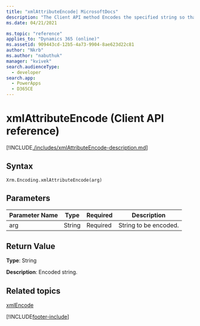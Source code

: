 ```yaml
---
title: "xmlAttributeEncode| MicrosoftDocs"
description: "The Client API method Encodes the specified string so that it can be used in an XML."
ms.date: 04/21/2021

ms.topic: "reference"
applies_to: "Dynamics 365 (online)"
ms.assetid: 909443cd-12b5-4a73-9904-8ae623d22c81
author: "Nkrb"
ms.author: "nabuthuk"
manager: "kvivek"
search.audienceType: 
  - developer
search.app: 
  - PowerApps
  - D365CE
---
```

# xmlAttributeEncode (Client API reference)



[!INCLUDE[./includes/xmlAttributeEncode-description.md](./includes/xmlAttributeEncode-description.md)] 

## Syntax

`Xrm.Encoding.xmlAttributeEncode(arg)`

## Parameters

|Parameter Name        | Type           | Required  |Description  |
| ------------- |-------------| -----|-----|
|arg        | String           | Required  |String to be encoded.  |


## Return Value

**Type**: String

**Description**: Encoded string.

## Related topics
[xmlEncode](xmlEncode.md)

[!INCLUDE[footer-include](../../../../../includes/footer-banner.md)]
